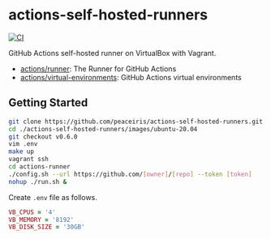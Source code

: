 # actions-self-hosted-runners

[![CI](https://github.com/peaceiris/actions-self-hosted-runners/actions/workflows/ci.yml/badge.svg?event=push)](https://github.com/peaceiris/actions-self-hosted-runners/actions/workflows/ci.yml)

GitHub Actions self-hosted runner on VirtualBox with Vagrant.

- [actions/runner](https://github.com/actions/runner): The Runner for GitHub Actions
- [actions/virtual-environments](https://github.com/actions/virtual-environments): GitHub Actions virtual environments


## Getting Started

```sh
git clone https://github.com/peaceiris/actions-self-hosted-runners.git
cd ./actions-self-hosted-runners/images/ubuntu-20.04
git checkout v0.6.0
vim .env
make up
vagrant ssh
cd actions-runner
./config.sh --url https://github.com/[owner]/[repo] --token [token]
nohup ./run.sh &
```

Create `.env` file as follows.

```rb
VB_CPUS = '4'
VB_MEMORY = '8192'
VB_DISK_SIZE = '30GB'
```
